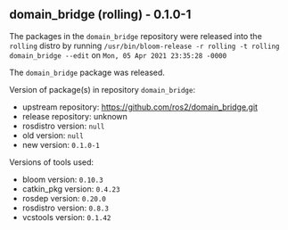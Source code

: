 ## domain_bridge (rolling) - 0.1.0-1

The packages in the `domain_bridge` repository were released into the `rolling` distro by running `/usr/bin/bloom-release -r rolling -t rolling domain_bridge --edit` on `Mon, 05 Apr 2021 23:35:28 -0000`

The `domain_bridge` package was released.

Version of package(s) in repository `domain_bridge`:

- upstream repository: https://github.com/ros2/domain_bridge.git
- release repository: unknown
- rosdistro version: `null`
- old version: `null`
- new version: `0.1.0-1`

Versions of tools used:

- bloom version: `0.10.3`
- catkin_pkg version: `0.4.23`
- rosdep version: `0.20.0`
- rosdistro version: `0.8.3`
- vcstools version: `0.1.42`



